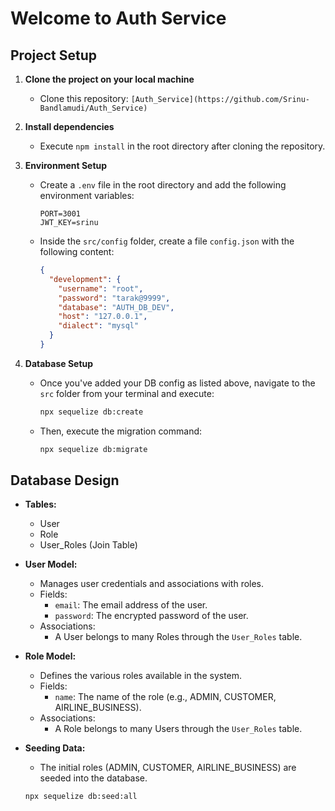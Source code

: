 # Welcome to Auth Service

## Project Setup

1. **Clone the project on your local machine**
   - Clone this repository: `[Auth_Service](https://github.com/Srinu-Bandlamudi/Auth_Service)`

2. **Install dependencies**
   - Execute `npm install` in the root directory after cloning the repository.

3. **Environment Setup**
   - Create a `.env` file in the root directory and add the following environment variables:
     ```plaintext
     PORT=3001
     JWT_KEY=srinu
     ```
   - Inside the `src/config` folder, create a file `config.json` with the following content:
     ```json
     {
       "development": {
         "username": "root",
         "password": "tarak@9999",
         "database": "AUTH_DB_DEV",
         "host": "127.0.0.1",
         "dialect": "mysql"
       }
     }
     ```

4. **Database Setup**
   - Once you've added your DB config as listed above, navigate to the `src` folder from your terminal and execute:
     ```bash
     npx sequelize db:create
     ```
   - Then, execute the migration command:
     ```bash
     npx sequelize db:migrate
     ```

## Database Design

- **Tables:**
  - User
  - Role
  - User_Roles (Join Table)

- **User Model:**
  - Manages user credentials and associations with roles.
  - Fields:
    - `email`: The email address of the user.
    - `password`: The encrypted password of the user.
  - Associations:
    - A User belongs to many Roles through the `User_Roles` table.

- **Role Model:**
  - Defines the various roles available in the system.
  - Fields:
    - `name`: The name of the role (e.g., ADMIN, CUSTOMER, AIRLINE_BUSINESS).
  - Associations:
    - A Role belongs to many Users through the `User_Roles` table.

- **Seeding Data:**
  - The initial roles (ADMIN, CUSTOMER, AIRLINE_BUSINESS) are seeded into the database.

  ```bash
  npx sequelize db:seed:all
